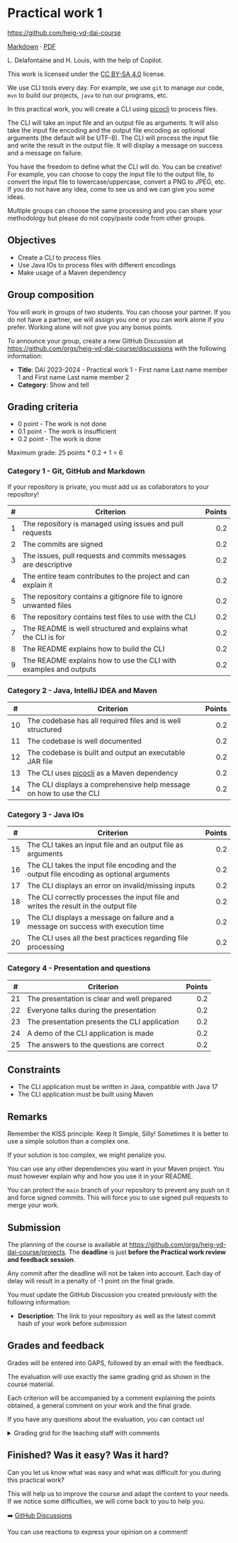 [markdown]:
  https://github.com/heig-vd-dai-course/heig-vd-dai-course/blob/main/06-practical-work-1/COURSE_MATERIAL.md
[pdf]:
  https://heig-vd-dai-course.github.io/heig-vd-dai-course/06-practical-work-1/06-practical-work-1-course-material.pdf
[license]:
  https://github.com/heig-vd-dai-course/heig-vd-dai-course/blob/main/LICENSE.md
[discussions]: https://github.com/orgs/heig-vd-dai-course/discussions/5

# Practical work 1

<https://github.com/heig-vd-dai-course>

[Markdown][markdown] · [PDF][pdf]

L. Delafontaine and H. Louis, with the help of Copilot.

This work is licensed under the [CC BY-SA 4.0][license] license.

We use CLI tools every day. For example, we use `git` to manage our code, `mvn`
to build our projects, `java` to run our programs, etc.

In this practical work, you will create a CLI using
[picocli](https://picocli.info/) to process files.

The CLI will take an input file and an output file as arguments. It will also
take the input file encoding and the output file encoding as optional arguments
(the default will be UTF-8). The CLI will process the input file and write the
result in the output file. It will display a message on success and a message on
failure.

You have the freedom to define what the CLI will do. You can be creative! For
example, you can choose to copy the input file to the output file, to convert
the input file to lowercase/uppercase, convert a PNG to JPEG, etc. If you do not
have any idea, come to see us and we can give you some ideas.

Multiple groups can choose the same processing and you can share your
methodology but please do not copy/paste code from other groups.

## Objectives

- Create a CLI to process files
- Use Java IOs to process files with different encodings
- Make usage of a Maven dependency

## Group composition

You will work in groups of two students. You can choose your partner. If you do
not have a partner, we will assign you one or you can work alone if you prefer.
Working alone will not give you any bonus points.

To announce your group, create a new GitHub Discussion at
<https://github.com/orgs/heig-vd-dai-course/discussions> with the following
information:

- **Title**: DAI 2023-2024 - Practical work 1 - First name Last name member 1
  and First name Last name member 2
- **Category**: Show and tell

## Grading criteria

- 0 point - The work is not done
- 0.1 point - The work is insufficient
- 0.2 point - The work is done

Maximum grade: 25 points \* 0.2 + 1 = 6

### Category 1 - Git, GitHub and Markdown

If your repository is private, you must add us as collaborators to your
repository!

| #   | Criterion                                                         | Points |
| --- | ----------------------------------------------------------------- | -----: |
| 1   | The repository is managed using issues and pull requests          |    0.2 |
| 2   | The commits are signed                                            |    0.2 |
| 3   | The issues, pull requests and commits messages are descriptive    |    0.2 |
| 4   | The entire team contributes to the project and can explain it     |    0.2 |
| 5   | The repository contains a gitignore file to ignore unwanted files |    0.2 |
| 6   | The repository contains test files to use with the CLI            |    0.2 |
| 7   | The README is well structured and explains what the CLI is for    |    0.2 |
| 8   | The README explains how to build the CLI                          |    0.2 |
| 9   | The README explains how to use the CLI with examples and outputs  |    0.2 |

### Category 2 - Java, IntelliJ IDEA and Maven

| #   | Criterion                                                           | Points |
| --- | ------------------------------------------------------------------- | -----: |
| 10  | The codebase has all required files and is well structured          |    0.2 |
| 11  | The codebase is well documented                                     |    0.2 |
| 12  | The codebase is built and output an executable JAR file             |    0.2 |
| 13  | The CLI uses [picocli](https://picocli.info/) as a Maven dependency |    0.2 |
| 14  | The CLI displays a comprehensive help message on how to use the CLI |    0.2 |

### Category 3 - Java IOs

| #   | Criterion                                                                                | Points |
| --- | ---------------------------------------------------------------------------------------- | -----: |
| 15  | The CLI takes an input file and an output file as arguments                              |    0.2 |
| 16  | The CLI takes the input file encoding and the output file encoding as optional arguments |    0.2 |
| 17  | The CLI displays an error on invalid/missing inputs                                      |    0.2 |
| 18  | The CLI correctly processes the input file and writes the result in the output file      |    0.2 |
| 19  | The CLI displays a message on failure and a message on success with execution time       |    0.2 |
| 20  | The CLI uses all the best practices regarding file processing                            |    0.2 |

### Category 4 - Presentation and questions

| #   | Criterion                                     | Points |
| --- | --------------------------------------------- | -----: |
| 21  | The presentation is clear and well prepared   |    0.2 |
| 22  | Everyone talks during the presentation        |    0.2 |
| 23  | The presentation presents the CLI application |    0.2 |
| 24  | A demo of the CLI application is made         |    0.2 |
| 25  | The answers to the questions are correct      |    0.2 |

## Constraints

- The CLI application must be written in Java, compatible with Java 17
- The CLI application must be built using Maven

## Remarks

Remember the KISS principle: Keep It Simple, Silly! Sometimes it is better to
use a simple solution than a complex one.

If your solution is too complex, we might penalize you.

You can use any other dependencies you want in your Maven project. You must
however explain why and how you use it in your README.

You can protect the `main` branch of your repository to prevent any push on it
and force signed commits. This will force you to use signed pull requests to
merge your work.

## Submission

The planning of the course is available at
<https://github.com/orgs/heig-vd-dai-course/projects>. The **deadline** is just
**before the Practical work review and feedback session**.

Any commit after the deadline will not be taken into account. Each day of delay
will result in a penalty of -1 point on the final grade.

You must update the GitHub Discussion you created previously with the following
information:

- **Description**: The link to your repository as well as the latest commit hash
  of your work before submission

## Grades and feedback

Grades will be entered into GAPS, followed by an email with the feedback.

The evaluation will use exactly the same grading grid as shown in the course
material.

Each criterion will be accompanied by a comment explaining the points obtained,
a general comment on your work and the final grade.

If you have any questions about the evaluation, you can contact us!

<details>
<summary>Grading grid for the teaching staff with comments</summary>

```markdown
# Practical work 1 - Grading grid for @member1 and @member2

Here are the grades and comments for each criterion for the practical work 1.

## Grading criteria

- 0 point - The work is not done
- 0.1 point - The work is insufficient
- 0.2 point - The work is done

Maximum grade: 25 points \* 0.2 + 1 = 6

### Category 1 - Git, GitHub and Markdown

| #   | Criterion                                                         | Points | Number of points obtained | Comment |
| --- | ----------------------------------------------------------------- | -----: | ------------------------: | ------- |
| 1   | The repository is managed using issues and pull requests          |    0.2 |                           |         |
| 2   | The commits are signed                                            |    0.2 |                           |         |
| 3   | The issues, pull requests and commits messages are descriptive    |    0.2 |                           |         |
| 4   | The entire team contributes to the project and can explain it     |    0.2 |                           |         |
| 5   | The repository contains a gitignore file to ignore unwanted files |    0.2 |                           |         |
| 6   | The repository contains test files to use with the CLI            |    0.2 |                           |         |
| 7   | The README is well structured and explains what the CLI is for    |    0.2 |                           |         |
| 8   | The README explains how to build the CLI                          |    0.2 |                           |         |
| 9   | The README explains how to use the CLI with examples and outputs  |    0.2 |                           |         |

### Category 2 - Java, IntelliJ IDEA and Maven

| #   | Criterion                                                           | Points | Number of points obtained | Comment |
| --- | ------------------------------------------------------------------- | -----: | ------------------------: | ------- |
| 10  | The codebase has all required files and is well structured          |    0.2 |                           |         |
| 11  | The codebase is well documented                                     |    0.2 |                           |         |
| 12  | The codebase is built and output an executable JAR file             |    0.2 |                           |         |
| 13  | The CLI uses [picocli](https://picocli.info/) as a Maven dependency |    0.2 |                           |         |
| 14  | The CLI displays a comprehensive help message on how to use the CLI |    0.2 |                           |         |

### Category 3 - Java IOs

| #   | Criterion                                                                                | Points | Number of points obtained | Comment |
| --- | ---------------------------------------------------------------------------------------- | -----: | ------------------------: | ------- |
| 15  | The CLI takes an input file and an output file as arguments                              |    0.2 |                           |         |
| 16  | The CLI takes the input file encoding and the output file encoding as optional arguments |    0.2 |                           |         |
| 17  | The CLI displays an error on invalid/missing inputs                                      |    0.2 |                           |         |
| 18  | The CLI correctly processes the input file and writes the result in the output file      |    0.2 |                           |         |
| 19  | The CLI displays a message on failure and a message on success with execution time       |    0.2 |                           |         |
| 20  | The CLI uses all the best practices regarding file processing                            |    0.2 |                           |         |

### Category 4 - Presentation and questions

| #   | Criterion                                     | Points | Number of points obtained | Comment |
| --- | --------------------------------------------- | -----: | ------------------------: | ------- |
| 21  | The presentation is clear and well prepared   |    0.2 |                           |         |
| 22  | Everyone talks during the presentation        |    0.2 |                           |         |
| 23  | The presentation presents the CLI application |    0.2 |                           |         |
| 24  | A demo of the CLI application is made         |    0.2 |                           |         |
| 25  | The answers to the questions are correct      |    0.2 |                           |         |

## General feedback

- ...

## Final grade

Your final grade is:

Feel free to contact us if you have any questions about the evaluation!
```

</details>

## Finished? Was it easy? Was it hard?

Can you let us know what was easy and what was difficult for you during this
practical work?

This will help us to improve the course and adapt the content to your needs. If
we notice some difficulties, we will come back to you to help you.

➡️ [GitHub Discussions][discussions]

You can use reactions to express your opinion on a comment!
